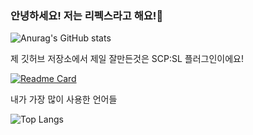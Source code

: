 ### 안녕하세요! 저는 리펙스라고 해요!👋


![Anurag's GitHub stats](https://github-readme-stats.vercel.app/api?username=xoals35&theme=tokyonight&show_icons=true) 

제 깃허브 저장소에서 제일 잘만든것은 SCP:SL 플러그인이에요!

[![Readme Card](https://github-readme-stats.vercel.app/api/pin/?username=xoals35&repo=github-readme-stats)]([https://github.com/anuraghazra/github-readme-stats](https://github.com/xoals35/PeutiSCPSLPLUGINS))


내가 가장 많이 사용한 언어들

![Top Langs](https://github-readme-stats.vercel.app/api/top-langs/?username=anuraghazra&hide_progress=true)

